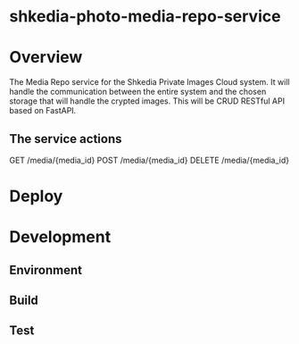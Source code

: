 # shkedia-photo-media-repo-service

# Overview
The Media Repo service for the Shkedia Private Images Cloud system. 
It will handle the communication between the entire system and the chosen storage that will handle the crypted images.
This will be CRUD RESTful API based on FastAPI.

## The service actions
GET /media/{media_id}
POST /media/{media_id}
DELETE /media/{media_id}

# Deploy


# Development
## Environment

## Build

## Test


